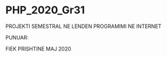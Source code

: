 # PHP_2020_Gr31
PROJEKTI SEMESTRAL NE LENDEN PROGRAMIMI NE INTERNET

PUNUAR:

FIEK
PRISHTINE MAJ 2020
